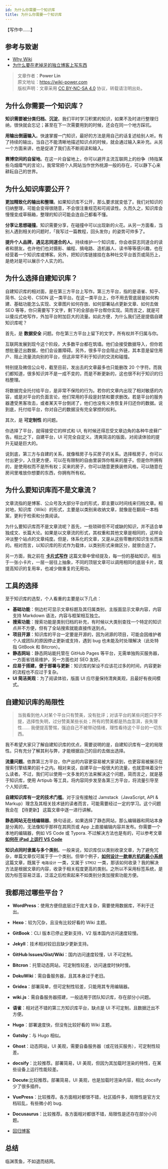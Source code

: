 ```yaml
---
id: 为什么你需要一个知识库
title: 为什么你需要一个知识库
---
```


【写作中……】

## 参考与致谢

- [Why Wiki](https://wiki.imshuai.com/why-wiki.html)
- [为什么要在老掉牙的独立博客上写东西](https://zoomyale.com/2016/why_blogging/)

> 文章作者：**Power Lin**  
> 原文地址：<https://wiki-power.com>  
> 版权声明：文章采用 [CC BY-NC-SA 4.0](https://creativecommons.org/licenses/by/4.0/deed.zh) 协议，转载请注明出处。

## 为什么你需要一个知识库？

**知识需要被分类归档、沉淀**。我们平时学习积累的知识，如果不及时进行整理归纳，很快就会忘记；甚至在下一次需要用到的时候，还会在同一个地方踩坑。

**用输出倒逼输入**。快速掌握一门知识，最好的方法是用自己的话复述给别人听。有了持续的输出，当自己不能清晰地描述知识点的时候，就会通过输入来补充。从另一个方面来讲，也是促进了我们去不断阅读和输入。

**赛博空间的自留地**。在这一片自留地上，你可以避开主流互联网上的纷争（特指某些乌烟瘴气的言论）。我常常把个人网站当作世外桃源一般的存在，可以静下心来耕耘自己的世界。

## 为什么知识库要公开？

**更加精致化的输出和整理**。如果知识库不公开，那么要求就变低了。我们对知识的归纳整理，可能会变得很随意，不会很注重规范和可阅读性。久而久之，知识库会慢慢变成草稿箱，整理的知识可能会连自己都看不懂。

**分享让思想碰撞**。知识需要分享，在碰撞中可以出现新的火花。从另一方面看，当别人遇到相关的问题时，「我写过一篇教程，回头发你」的姿势可帅多了。

**提升个人品牌，遇见志同道合的人**。持续维护一个知识库，你会收获志同道合的读者和朋友。也许他们也对摄影、编程、搞电路、造机器人、读书等等感兴趣，也在经营着一个知识库或博客。另外，把知识库链接挂在各种社交平台首页或简历上，是绝对是可以展示个人实力的。

## 为什么选择自建知识库？

自建知识库的相对面，是在第三方平台上写作。第三方平台，指的是语雀、知乎、简书、公众号、CSDN 这一类平台。在这一类平台上，你不用去管底层是如何构建、基础功能怎么实现、文章图片如何存放、如何部署站点更新文章、如何去做 SEO 等等，你只需要写下文字，剩下的全部由平台帮你实现。简而言之，就是可以傻瓜式地写作，外加平台附加巨大的流量。如此方便，为什么我们还是提倡自建知识库呢？

首先，是 **数据安全** 问题。你在第三方平台上留下的文字，所有权并不归属与你。

互联网发展到现今这个阶段，大多数平台都在筑墙。他们会接受数据导入，但你若想批量迁出数据，他们会设置障碍。另外，很多平台会阻止外链，其本意是留住用户、阻止流量流向别的平台，但这非常不利于知识的交流和碰撞。

特别提及微信公众号，截至目前，发出去的文章最多也只能删改 20 个字符。而我们都知道，很多知识并不是一成不变的，而是不断更新的，这也很不利于知识的归档整理。

将数据完全托付给平台，是非常不保险的行为。若你的文章内出现了相对敏感的内容，或是对平台的负面言论，他们常用的手段是封禁和要求删改。若是平台的服务器遭受黑客攻击，或者某天平台倒闭了，他们也没有义务恢复并归还你的数据。说到底，托付给平台，你对自己的数据没有完全掌控的权利。

其次，是 **可定制性** 的问题。

你选择了平台，就得接受它的样式和 UI, 有时候还得忍受文章边角的各种牛皮藓广告。相比之下，自建平台，UI 可完全自定义。清爽简洁的版面，对阅读体验的提升无疑是巨大的。

说到底，第三方与自建的关系，就像租房子与买房子的关系。选择租房子，你可以付出更少，入住更方便，可以在有限制的自由里装饰你租来的屋子。但是你所拥有的，是使用权而不是所有权；买来的房子，你可以随意更换装修风格，可以随意在房间里堆放你想要的东西，你拥有所有权。

## 为什么要知识库而不是文章流？

文章流指的是博客、公众号及大部分平台的形式，即主要以时间线来归档文章。相对地，知识库（Wiki）的形式，主要是以类别来收纳文章，就像是在翻阅一本档案，更利于检索和分类阅读。

为什么要知识库而不是文章流呢？首先，一些琐碎但不可或缺的知识，并不适合单独成文、长篇大论。如果是以文章流的形式，其权重和其他文章是相同的，这样会冲淡整个站点的文章纯度。但是，体系化的文章，又是从这些零散的知识生长而来的。相对而言，以知识库的形式作为载体，以类别形式来做区分，就很合适了。

另一方面，我之前在 [**卡片式写作**](https://wiki-power.com/%E5%8D%A1%E7%89%87%E5%BC%8F%E5%86%99%E4%BD%9C) 这篇文章中曾经提及，每一份的基础知识，相当于一张小卡片，一层一层往上抽象，不同的顶层文章可以调用相同的底层卡片，既提高知识的复用率，也减少做重复的无用功。

## 工具的选择

至于知识库的选型，个人看重的主要是以下几点：

- **基础功能**：侧边栏可显示文章标题及其归属类别，主版面显示文章内容，内容支持 Markdown 语法，内容与框架相互独立。
- **搜索功能**：搜索功能是类别归档的补充，有时候以大类别查找一个特定的知识点并不方便，但有了全站搜索就能直接传送到点。
- **项目开源**：知识库的平台一定要是开源的，因为闭源的项目，可能会因维护者个人或团队的原因停止更新或支持，遇到 bug 也未能及时处理解决（此处特指 GitBook 和 Bitcron）。
- **静态网站**：静态网站能托管在 GitHub Pages 等平台，无需单独购买服务器，一方面省钱易维护，另一方面也对 SEO 友好。
- **应易于搭建，便于部署与更新**：知识库的架设不应该花过多的时间，内容更新的流程也不应过于复杂。
- **UI 简洁美观**：为了阅读体验，版面 UI 应尽量保持清爽美观，且最好有夜间模式。

## 自建知识库的局限性

> 当我看到他人对某个平台只有赞美，没有批评；对该平台的某些问题只字不提，选择性失明，过分赞美某些长处；所有的赞美都是热血澎湃，丧失理性…… 我便提高警惕，强迫自己不被带动情绪，理性看待这个平台的一切东西。

我不希望大家只了解自建知识库的优点，需要说明的是，自建知识库有一定的局限性。只有充分了解其利与弊，才能根据自己的目的去做出选择。

**流量问题**。依靠第三方平台，你产出的内容更容易被大家读到，也更容易被展示在搜索引擎结果的前十之内。相对来说，自建平台一般很大的流量，也就意味着没什么读者。不过，我们可以使用一文多发的方法来解决这个问题，简而言之，就是基于知识库，使用 Artipub 等工具，将内容同步发至各第三方平台，将流量引导至个人知识库。

**自建知识库有一定的技术门槛**。对于没有接触过 Jamstack（JavaScript, API & Markup）理念及其相关技术链的读者而言，可能需要经过一定的学习。这个问题我会在 【待更新】 这篇文章中逐一进行讲解。

**静态网站无在线编辑器**。换句话说，如果选择了静态网站，那么编辑器和网站本身是分离的，无法像知乎那样在其网页或 App 上直接编辑内容并发布。你需要一个本地的编辑器，例如 VS Code 或 Typora. 不过解决方法也是有的，可以参考文章 [**如何在 iPad 上运行 VS Code**](https://wiki-power.com/%E5%A6%82%E4%BD%95%E5%9C%A8iPad%E4%B8%8A%E8%BF%90%E8%A1%8CVSCode)

**知识点同时隶属与多个类别**。一般来说，知识库仅以类别收录文章，为了避免冗杂，单篇文章仅可属于于一个类别。但举个例子，[**如何设计一款单片机的最小系统**](https://wiki-power.com/%E5%A6%82%E4%BD%95%E8%AE%BE%E8%AE%A1%E4%B8%80%E6%AC%BE%E5%8D%95%E7%89%87%E6%9C%BA%E7%9A%84%E6%9C%80%E5%B0%8F%E7%B3%BB%E7%BB%9F) 这篇文章，既属于 `电路设计` 一类，又属于 `STM32` 一类，那该如何收录？我的解决方法是根据文章的内容，收录于相关程度更高的类别。之所以不采用标签系统，是因为标签容易泛滥，泛滥之后检索起来不如类别分类加搜索功能方便。

## 我都用过哪些平台？

- **WordPress**：使用方便但底层过于庞大复杂，需要使用数据库，不利于迁出。
- **Hexo**：较为冗杂，且没有比较好看的 Wiki 主题。
- **GitBook**：CLI 版本已停止更新支持，V2 版本国内访问速度较慢。
- **Jekyll**：技术相对较旧且缺少更新支持。
- **GitHub Issues/Gist/Wiki**：国内访问速度较慢，UI 不可定制。
- **Bitcron**：托管动态网站，可定制性较差，访问速度时快时慢。
- **DokuWiki**：需自备服务器，且其本身过于老旧。
- **Gridea**：部署简单，但可定制性较差，只能用其专用编辑器。
- **wiki.js**：需自备服务器搭建，一般适用于团队知识库，存在部分小问题。
- **语雀**：相对还不错的第三方知识库平台，缺点是 UI 不可定制，且数据迁出不方便。
- **Hugo**：部署速度快，但没有比较好看的 Wiki 主题。
- **Gatsby**：与 Hugo 相似。
- **Ghost**：动态网站，UI 美观，需要自备服务器（或花钱买服务），可定制性较差。
- **docsify**：比较推荐。部署简易，UI 美观，但因为其加载时渲染的特性，在某些设备上运行性能较差。
- **Docute**:比较推荐。部署简易，UI 美观，也是加载时渲染内容，相比 docsify 少了很多插件。
- **VuePress**：比较推荐。各方面相对都很不错，社区插件多，局限性是官方文档较乱，有些微小的 bug.
- **Docusaurus**：比较推荐。各方面相对都很不错，局限性是还存在部分小问题。

- [回归博客](https://wiki-power.com/%E5%9B%9E%E5%BD%92%E5%8D%9A%E5%AE%A2)



## 总结

临渊羡鱼，不如退而结网。